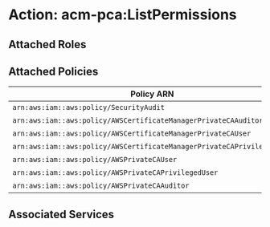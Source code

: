 # Action: acm-pca:ListPermissions

## Attached Roles

## Attached Policies

| Policy ARN | Policy Name |
|------------|-------------|
| `arn:aws:iam::aws:policy/SecurityAudit` | [SecurityAudit](../policies.md#securityaudit) |
| `arn:aws:iam::aws:policy/AWSCertificateManagerPrivateCAAuditor` | [AWSCertificateManagerPrivateCAAuditor](../policies.md#awscertificatemanagerprivatecaauditor) |
| `arn:aws:iam::aws:policy/AWSCertificateManagerPrivateCAUser` | [AWSCertificateManagerPrivateCAUser](../policies.md#awscertificatemanagerprivatecauser) |
| `arn:aws:iam::aws:policy/AWSCertificateManagerPrivateCAPrivilegedUser` | [AWSCertificateManagerPrivateCAPrivilegedUser](../policies.md#awscertificatemanagerprivatecaprivilegeduser) |
| `arn:aws:iam::aws:policy/AWSPrivateCAUser` | [AWSPrivateCAUser](../policies.md#awsprivatecauser) |
| `arn:aws:iam::aws:policy/AWSPrivateCAPrivilegedUser` | [AWSPrivateCAPrivilegedUser](../policies.md#awsprivatecaprivilegeduser) |
| `arn:aws:iam::aws:policy/AWSPrivateCAAuditor` | [AWSPrivateCAAuditor](../policies.md#awsprivatecaauditor) |

## Associated Services

